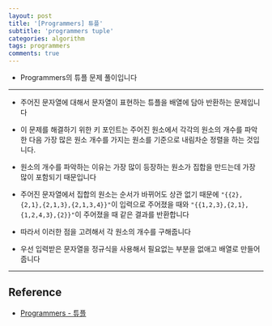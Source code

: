 ```yaml
---
layout: post
title: '[Programmers] 튜플'
subtitle: 'programmers tuple'
categories: algorithm
tags: programmers
comments: true
---
```


- Programmers의 튜플 문제 풀이입니다

---

- 주어진 문자열에 대해서 문자열이 표현하는 튜플을 배열에 담아 반환하는 문제입니다

- 이 문제를 해결하기 위한 키 포인트는 주어진 원소에서 각각의 원소의 개수를 파악한 다음 가장 많은 원소 개수를 가지는 원소를 기준으로 내림차순 정렬을 하는 것입니다.

- 원소의 개수를 파악하는 이유는 가장 많이 등장하는 원소가 집합을 만드는데 가장 많이 포함되기 때문입니다

- 주어진 문자열에서 집합의 원소는 순서가 바뀌어도 상관 없기 때문에 `"{{2},{2,1},{2,1,3},{2,1,3,4}}"`이 입력으로 주어졌을 때와 `"{{1,2,3},{2,1},{1,2,4,3},{2}}"`이 주어졌을 때 같은 결과를 반환합니다

- 따라서 이러한 점을 고려해서 각 원소의 개수를 구해줍니다

- 우선 입력받은 문자열을 정규식을 사용해서 필요없는 부분을 없애고 배열로 만들어줍니다

---

## Reference

- [Programmers - 튜플](https://programmers.co.kr/learn/courses/30/lessons/64065)
